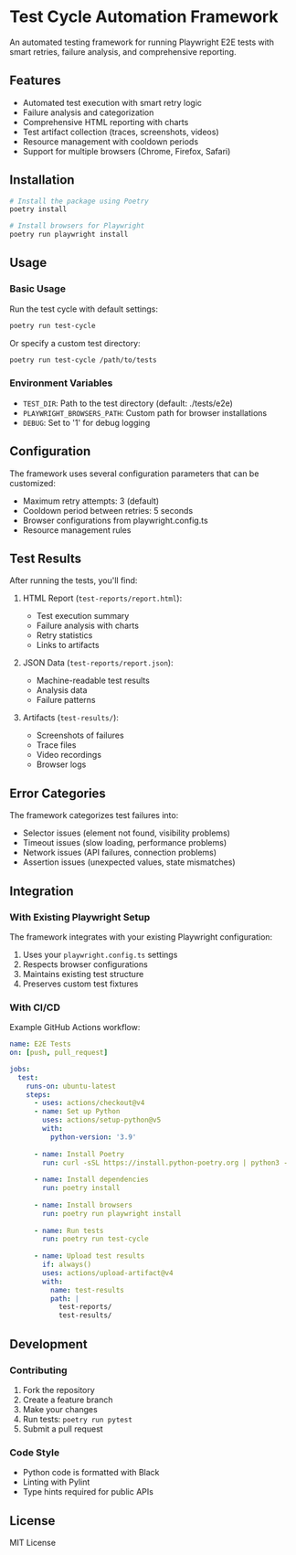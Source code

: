 # Test Cycle Automation Framework

An automated testing framework for running Playwright E2E tests with smart retries, failure analysis, and comprehensive reporting.

## Features

- Automated test execution with smart retry logic
- Failure analysis and categorization
- Comprehensive HTML reporting with charts
- Test artifact collection (traces, screenshots, videos)
- Resource management with cooldown periods
- Support for multiple browsers (Chrome, Firefox, Safari)

## Installation

```bash
# Install the package using Poetry
poetry install

# Install browsers for Playwright
poetry run playwright install
```

## Usage

### Basic Usage

Run the test cycle with default settings:

```bash
poetry run test-cycle
```

Or specify a custom test directory:

```bash
poetry run test-cycle /path/to/tests
```

### Environment Variables

- `TEST_DIR`: Path to the test directory (default: ./tests/e2e)
- `PLAYWRIGHT_BROWSERS_PATH`: Custom path for browser installations
- `DEBUG`: Set to '1' for debug logging

## Configuration

The framework uses several configuration parameters that can be customized:

- Maximum retry attempts: 3 (default)
- Cooldown period between retries: 5 seconds
- Browser configurations from playwright.config.ts
- Resource management rules

## Test Results

After running the tests, you'll find:

1. HTML Report (`test-reports/report.html`):
   - Test execution summary
   - Failure analysis with charts
   - Retry statistics
   - Links to artifacts

2. JSON Data (`test-reports/report.json`):
   - Machine-readable test results
   - Analysis data
   - Failure patterns

3. Artifacts (`test-results/`):
   - Screenshots of failures
   - Trace files
   - Video recordings
   - Browser logs

## Error Categories

The framework categorizes test failures into:

- Selector issues (element not found, visibility problems)
- Timeout issues (slow loading, performance problems)
- Network issues (API failures, connection problems)
- Assertion issues (unexpected values, state mismatches)

## Integration

### With Existing Playwright Setup

The framework integrates with your existing Playwright configuration:

1. Uses your `playwright.config.ts` settings
2. Respects browser configurations
3. Maintains existing test structure
4. Preserves custom test fixtures

### With CI/CD

Example GitHub Actions workflow:

```yaml
name: E2E Tests
on: [push, pull_request]

jobs:
  test:
    runs-on: ubuntu-latest
    steps:
      - uses: actions/checkout@v4
      - name: Set up Python
        uses: actions/setup-python@v5
        with:
          python-version: '3.9'
      
      - name: Install Poetry
        run: curl -sSL https://install.python-poetry.org | python3 -
      
      - name: Install dependencies
        run: poetry install
      
      - name: Install browsers
        run: poetry run playwright install
      
      - name: Run tests
        run: poetry run test-cycle
      
      - name: Upload test results
        if: always()
        uses: actions/upload-artifact@v4
        with:
          name: test-results
          path: |
            test-reports/
            test-results/
```

## Development

### Contributing

1. Fork the repository
2. Create a feature branch
3. Make your changes
4. Run tests: `poetry run pytest`
5. Submit a pull request

### Code Style

- Python code is formatted with Black
- Linting with Pylint
- Type hints required for public APIs

## License

MIT License